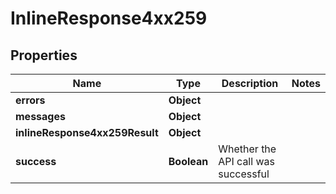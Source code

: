 # InlineResponse4xx259

## Properties
Name | Type | Description | Notes
------------ | ------------- | ------------- | -------------
**errors** | **Object** |  | 
**messages** | **Object** |  | 
**inlineResponse4xx259Result** | **Object** |  | 
**success** | **Boolean** | Whether the API call was successful | 
